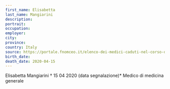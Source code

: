```yaml
---
first_name: Elisabetta
last_name: Mangiarini
description: 
portrait: 
occupation: 
employer: 
city: 
province: 
country: Italy
source: https://portale.fnomceo.it/elenco-dei-medici-caduti-nel-corso-dellepidemia-di-covid-19/
birth_date: 
death_date: 2020-04-15
---
```


Elisabetta Mangiarini † 15 04 2020 (data segnalazione)*
Medico di medicina generale